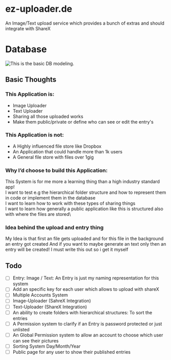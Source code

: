 # ez-uploader.de
An Image/Text upload service which provides a bunch of extras and should integrate with ShareX


Database
======
![This is the basic DB modeling.](https://images.jodu555.de/a3136c46fc90223942413b42d3c8a609.png "This is the db model till now.")


## Basic Thoughts
### This Application is:	
-	Image Uploader
-	Text Uploader
-	Sharing all those uploaded works
-	Make them public/private or define who can see or edit the entry's

### This Application is not:
-	A Highly influenced file store like Dropbox
-	An Application that could handle more than 1k users
-	A General file store with files over 1gig

### Why I’d choose to build this Application:
This System is for me more a learning thing than a high industry standard app!\
I want to test e.g the hierarchical folder structure and how to represent them in code or implement them in the database \
I want to learn how to work with these types of sharing things\
I want to learn how generally a public application like this is structured also with where the files are stored\

### Idea behind the upload and entry thing
My Idea is that first an file gets uploaded and for this file in the background an entry got created
And if you want to maybe generate an text only then an entry will be created! I must write this out so  i get it myself

## Todo
*	[ ]  Entry: Image / Text: An Entry is just my naming representation for this system
*   [ ] Add an specific key for each user which allows to upload with shareX
*	[ ] Multiple Accounts System
*	[ ] Image-Uploader (SahreX Integration)
*	[ ] Text-Uploader (ShareX Integration)
*	[ ] An ability to create folders with hierarchical structures: To sort the entries
*	[ ] A Permission system to clarify if an Entry is password protected or just unlisted
*	[ ] An Global Permission system to allow an account to choose which user can see their pictures
*	[ ] Sorting System Day/Month/Year
*	[ ] Public page for any user to show their published entries
